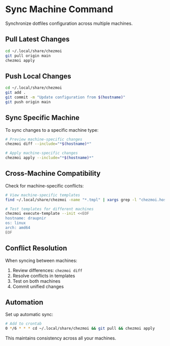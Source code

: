 # Sync Machine Command

Synchronize dotfiles configuration across multiple machines.

## Pull Latest Changes
```bash
cd ~/.local/share/chezmoi
git pull origin main
chezmoi apply
```

## Push Local Changes
```bash
cd ~/.local/share/chezmoi
git add .
git commit -m "Update configuration from $(hostname)"
git push origin main
```

## Sync Specific Machine
To sync changes to a specific machine type:
```bash
# Preview machine-specific changes
chezmoi diff --include="*$(hostname)*"

# Apply machine-specific changes
chezmoi apply --include="*$(hostname)*"
```

## Cross-Machine Compatibility
Check for machine-specific conflicts:
```bash
# View machine-specific templates
find ~/.local/share/chezmoi -name "*.tmpl" | xargs grep -l "chezmoi.hostname"

# Test templates for different machines
chezmoi execute-template --init <<EOF
hostname: draupnir
os: linux
arch: amd64
EOF
```

## Conflict Resolution
When syncing between machines:
1. Review differences: `chezmoi diff`
2. Resolve conflicts in templates
3. Test on both machines
4. Commit unified changes

## Automation
Set up automatic sync:
```bash
# Add to crontab
0 */6 * * * cd ~/.local/share/chezmoi && git pull && chezmoi apply
```

This maintains consistency across all your machines.